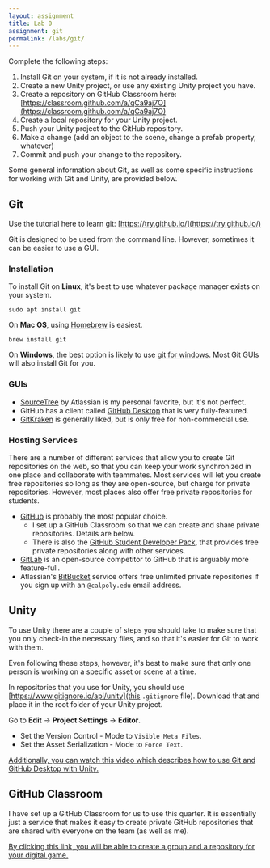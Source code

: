 ```yaml
---
layout: assignment
title: Lab 0
assignment: git
permalink: /labs/git/
---
```


Complete the following steps:

1. Install Git on your system, if it is not already installed.
1. Create a new Unity project, or use any existing Unity project you have.
1. Create a repository on GitHub Classroom here: [https://classroom.github.com/a/qCa9aj7O](https://classroom.github.com/a/qCa9aj7O)
1. Create a local repository for your Unity project.
1. Push your Unity project to the GitHub repository.
1. Make a change (add an object to the scene, change a prefab property, whatever)
1. Commit and push your change to the repository.

Some general information about Git, as well as some specific instructions for working with Git and Unity,
are provided below.

## Git

Use the tutorial here to learn git: [https://try.github.io/](https://try.github.io/)

Git is designed to be used from the command line.
However, sometimes it can be easier to use a GUI.

### Installation

To install Git on **Linux**, it's best to use whatever package manager exists on your system.

```
sudo apt install git
```

On **Mac OS**, using [Homebrew](https://brew.sh/) is easiest.

```
brew install git
```

On **Windows**, the best option is likely to use [git for windows](https://gitforwindows.org/).
Most Git GUIs will also install Git for you.

### GUIs

* [SourceTree](https://www.sourcetreeapp.com/) by Atlassian is my personal favorite, but it's not perfect.
* GitHub has a client called [GitHub Desktop](https://desktop.github.com/) that is very fully-featured.
* [GitKraken](https://www.gitkraken.com/git-client) is generally liked, but is only free for non-commercial use.

### Hosting Services

There are a number of different services that allow you to create Git repositories on the web,
so that you can keep your work synchronized in one place and collaborate with teammates.
Most services will let you create free repositories so long as they are open-source,
but charge for private repositories.
However, most places also offer free private repositories for students.

* [GitHub](https://github.com/) is probably the most popular choice.
  * I set up a GitHub Classroom so that we can create and share private repositories.
    Details are below.
  * There is also the [GitHub Student Developer Pack](https://education.github.com/pack),
    that provides free private repositories along with other services.
* [GitLab](https://gitlab.com/) is an open-source competitor to GitHub that is arguably more feature-full.
* Atlassian's [BitBucket](https://bitbucket.org/) service offers free unlimited private repositories
  if you sign up with an `@calpoly.edu` email address.


## Unity

To use Unity there are a couple of steps you should take to make sure that you only check-in the necessary files,
and so that it's easier for Git to work with them.

Even following these steps, however, it's best to make sure that only one person is working on a specific asset or scene at a time.

In repositories that you use for Unity, you should use [https://www.gitignore.io/api/unity](this `.gitignore` file).
Download that and place it in the root folder of your Unity project.

Go to **Edit** &rarr; **Project Settings** &rarr; **Editor**.

- Set the Version Control - Mode to `Visible Meta Files`.
- Set the Asset Serialization - Mode to `Force Text`.

[Additionally, you can watch this video which describes how to use Git and GitHub Desktop with Unity.](https://www.youtube.com/watch?v=qpXxcvS-g3g)


## GitHub Classroom

I have set up a GitHub Classroom for us to use this quarter.
It is essentially just a service that makes it easy to create private GitHub repositories
that are shared with everyone on the team (as well as me).

[By clicking this link, you will be able to create a group and a repository for your digital game.](https://classroom.github.com/g/Xu2s6yg3)
